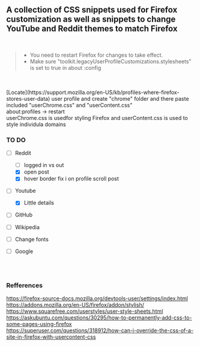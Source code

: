 ## A collection of CSS snippets used for Firefox customization as well as snippets to change YouTube and Reddit themes to match Firefox
<br>

> - You need to restart Firefox for changes to take effect.  
>  - Make sure "toolkit.legacyUserProfileCustomizations.stylesheets" is set to true in about :config
<br>
<br>
    [Locate](https://support.mozilla.org/en-US/kb/profiles-where-firefox-stores-user-data) user profile and create "chrome" folder and there paste included "userChrome.css" and "userContent.css" 
<br>
    about:profiles -> restart 
<br>
    userChrome.css is usedfor styling Firefox and userContent.css is used to style individula domains
<br>


### TO DO
- [ ] Reddit
  - [ ] logged in vs out
  - [x] open post
  - [x] hover border fix i on profile scroll post
- [ ] Youtube
  - [x] Little details
- [ ] GitHub
- [ ] Wikipedia
- [ ] Change fonts
- [ ] Google



<br>
<br>

### Refferences
https://firefox-source-docs.mozilla.org/devtools-user/settings/index.html    
https://addons.mozilla.org/en-US/firefox/addon/stylish/     
https://www.squarefree.com/userstyles/user-style-sheets.html     
https://askubuntu.com/questions/30295/how-to-permanently-add-css-to-some-pages-using-firefox    
https://superuser.com/questions/318912/how-can-i-override-the-css-of-a-site-in-firefox-with-usercontent-css









